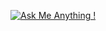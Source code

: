 
[![Ask Me Anything !](https://img.shields.io/badge/Ask%20me-anything-1abc9c.svg)](https://GitHub.com/blacklovertech/mail)
